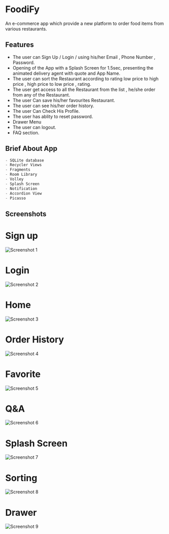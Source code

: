 # FoodiFy

An e-commerce app which provide a new platform to order food items from various restaurants.
## Features

- The user can Sign Up / Login / using his/her Email , Phone Number , Password.
- Opening of the App with a Splash Screen for 1.5sec, presenting the animated delivery agent with quote and App Name.
- The user can sort the Restaurant according to rating low price to high price , high price to low price , rating.
- The user get access to all the Restaurant from the list , he/she order from any of the Restaurant.
- The user Can save his/her favourites Restaurant.
- The user can see his/her order history.
- The user Can Check His Profile.
- The user has ablity to reset password.
- Drawer Menu
- The user can logout.
- FAQ section.






##  Brief About App
``` python
- SQLite database
- Recycler Views
- Fragments
- Room Library
- Volley
- Splash Screen
- Notification
- Accordion View
- Picasso

```
## Screenshots
# Sign up
![Screenshot 1](https://i.imgur.com/USZWeJi.jpg)


#


# Login
![Screenshot 2](https://i.imgur.com/CWIrv5W.jpg)


#


# Home
![Screenshot 3](https://i.imgur.com/CmlHySB.jpg)


#


# Order History
![Screenshot 4](https://i.imgur.com/N4sxcN1.jpg)


#


# Favorite
![Screenshot 5](https://i.imgur.com/HwFEC7l.jpg)


#


# Q&A 
![Screenshot 6](https://i.imgur.com/h2XrnuZ.jpg)


#


# Splash Screen
![Screenshot 7](https://i.imgur.com/u5bZB9m.jpg)


#


# Sorting
![Screenshot 8](https://i.imgur.com/rqudGpo.jpg)


#


# Drawer
![Screenshot 9](https://i.imgur.com/zGHWM50.jpg)













